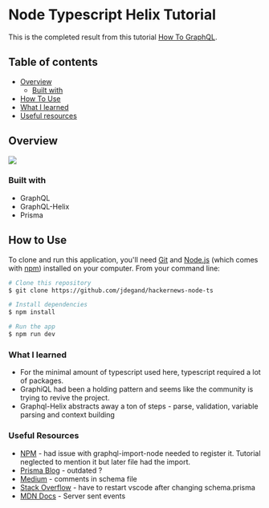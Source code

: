 # Node Typescript Helix Tutorial 

This is the completed result from this tutorial [How To GraphQL](https://www.howtographql.com/typescript-helix/0-introduction/).

## Table of contents

- [Overview](#overview)
    - [Built with](#built-with)
- [How To Use](#how-to-use)
- [What I learned](#what-i-learned)
- [Useful resources](#useful-resources)

## Overview

![](screenshot.png)

### Built with

- GraphQL
- GraphQL-Helix
- Prisma

## How to Use

To clone and run this application, you'll need [Git](https://git-scm.com) and [Node.js](https://nodejs.org/en/download/) (which comes with [npm](http://npmjs.com)) installed on your computer. From your command line:

```bash
# Clone this repository
$ git clone https://github.com/jdegand/hackernews-node-ts

# Install dependencies
$ npm install

# Run the app
$ npm run dev
```

### What I learned

- For the minimal amount of typescript used here, typescript required a lot of packages.  
- GraphiQL had been a holding pattern and seems like the community is trying to revive the project. 
- Graphql-Helix abstracts away a ton of steps - parse, validation, variable parsing and context building   

### Useful Resources

- [NPM](https://www.npmjs.com/package/graphql-import-node) - had issue with graphql-import-node needed to register it.  Tutorial neglected to mention it but later file had the import.  
- [Prisma Blog](https://www.prisma.io/blog/graphql-server-basics-the-schema-ac5e2950214e) - outdated ?
- [Medium](https://medium.com/@krishnaregmi/how-to-write-comments-in-a-graphql-schema-to-enhance-auto-generated-documentation-c0047125ea24) - comments in schema file
- [Stack Overflow](https://stackoverflow.com/questions/69274503/property-does-not-exist-when-i-want-to-use-model-added-in-prisma-schema) - have to restart vscode after changing schema.prisma 
- [MDN Docs](https://developer.mozilla.org/en-US/docs/Web/API/Server-sent_events/Using_server-sent_events) - Server sent events
